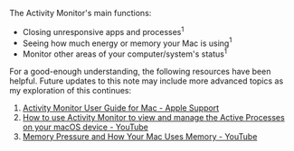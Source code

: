 The Activity Monitor's main functions:
- Closing unresponsive apps and processes$^1$
- Seeing how much energy or memory your Mac is using$^1$
- Monitor other areas of your computer/system's status$^1$

For a good-enough understanding, the following resources have been helpful. Future updates to this note may include more advanced topics as my exploration of this continues:
1. [Activity Monitor User Guide for Mac - Apple Support](https://support.apple.com/guide/activity-monitor/welcome/mac)
2. [How to use Activity Monitor to view and manage the Active Processes on your macOS device - YouTube](https://www.youtube.com/watch?v=WtCy8ijQys0)
3. [Memory Pressure and How Your Mac Uses Memory - YouTube](https://www.youtube.com/watch?v=WTyoSv_hpgg)
